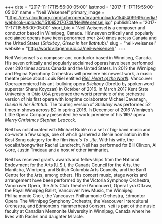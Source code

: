 +++
date = "2017-11-17T15:56:00-05:00"
lastmod = "2017-11-17T15:56:00-05:00"
name = "Neil Weisensel"
primary_image = "https://res.cloudinary.com/schmopera/image/upload/v1545409169/media/webhook-uploads/1510952170748/NeilWeisensel.jpg"
publishDate = "2017-11-17T15:56:00-05:00"
short_bio = "Neil Weisensel is a composer and conductor based in Winnipeg, Canada. His\nseven critically and popularly acclaimed operas have been performed over 240 times across Canada and the United States (*Stickboy*, *Gisela in her Bathtub*)."
slug = "neil-weisensel"
website = "http://worldvillagemusic.ca/neil-weisensel/"
+++

Neil Weisensel is a composer and conductor based in Winnipeg, Canada. His
seven critically and popularly acclaimed operas have been performed over 240 times across Canada and the United States. In 2019 the Winnipeg and Regina Symphony Orchestras will premiere his newest work, a music theatre piece about Louis Riel entitled [*Riel: Heart of the North*](http://www.rielheartofthenorth.com/). Vancouver Opera premiered his anti-bullying opera *Stickboy* (libretto by spoken word superstar Shane Koyczan) in October of 2016. In March 2017 Kent State University in Ohio USA presented the world premiere of the orchestral version of his first opera with longtime collaborator Michael Cavanagh, *Gisela in her Bathtub*. The touring version of *Stickboy* was performed 52 times in shows across BC in spring 2016. In December of 2016 Winnipeg’s Little Opera Company presented the world premiere of his 1997 opera *Merry Christmas Stephen Leacock*.

Neil has collaborated with Michael Bublé on a set of big-band music and co-wrote a few songs, one of which garnered a Genie nomination in the Best Song category for the film *Here's To Life*. With his wife, the vocalist/songwriter Rachel Landrecht, Neil has performed for Bill Clinton, Al Gore, Justin Trudeau and a host of other luminaries.

Neil has received grants, awards and fellowships from the National Endowment for the Arts (U.S.), the Canada Council for the Arts, the Manitoba, Winnipeg, and British Columbia Arts Councils, and the Banff Centre for the Arts, among others. His concert music, stage works and arrangement have been performed by the Victoria Symphony Orchestra, Vancouver Opera, the Arts Club Theatre (Vancouver), Opera Lyra Ottawa, the Royal Winnipeg Ballet, Vancouver New Music, the Winnipeg Philharmonic Choir, the Vancouver Philharmonic Orchestra, Edmonton Opera, The Winnipeg Symphony Orchestra, the Vancouver Intercultural Orchestra, and Edmonton’s Hammerhead Consort. Neil is part of the music faculty at Canadian Mennonite University in Winnipeg, Canada where he lives with Rachel and daughter Miracle.
